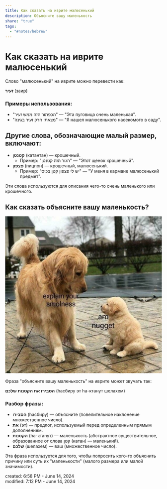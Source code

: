 ```yaml
---  
title: Как сказать на иврите малюсенький  
description: Объясните вашу маленькость  
share: "true"  
tags:  
  - "#notes/hebrew"  
---  
```

# Как сказать на иврите малюсенький  
  
Слово "малюсенький" на иврите можно перевести как:  
  
**זעיר** (заир)  
  
### Примеры использования:  
- "הכפתור הזה ממש זעיר" — "Эта пуговица очень маленькая".  
- "מצאתי חרק זעיר בגינה" — "Я нашел малюсенького насекомого в саду".  
  
  
## Другие слова, обозначающие малый размер, включают:  
  
  
- **קטנטן** (катантан) — крошечный.  
   - Пример: "הגור הזה קטנטן" — "Этот щенок крошечный".  
- **פצפון** (пицпон) — крошечный, малюсенький.  
   - Пример: "יש לי פצפון קטן בכיס" — "У меня в кармане малюсенький предмет".  
  
Эти слова используются для описания чего-то очень маленького или крошечного.  
  
  
## Как сказать объясните вашу маленькость?  
  
![Smallness.jpg](./Blog/Hebrew/Smallness.jpg)  
  
Фраза "объясните вашу маленькость" на иврите может звучать так:  
  
**הסבירו את הקטנות שלכם** (hасбиру эт hа-ктанут шелахем)  
  
### Разбор фразы:  
- **הסבירו** (hасбиру) — объясните (повелительное наклонение множественное число).  
- **את** (эт) — предлог, используемый перед определенным прямым дополнением.  
- **הקטנות** (hа-ктанут) — маленькость (абстрактное существительное, образованное от слова קטן (катан) — маленький).  
- **שלכם** (шелахем) — ваш (множественное число).  
  
Эта фраза используется для того, чтобы попросить кого-то объяснить причину или суть их "маленькости" (малого размера или малой значимости).  
  
created: 6:58 PM - June 14, 2024  
modified: 7:12 PM - June 14, 2024  
